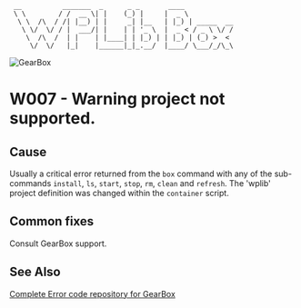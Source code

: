```
 __          _______  _      _ _       ____
 \ \        / /  __ \| |    (_) |     |  _ \
  \ \  /\  / /| |__) | |     _| |__   | |_) | _____  __
   \ \/  \/ / |  ___/| |    | | '_ \  |  _ < / _ \ \/ /
    \  /\  /  | |    | |____| | |_) | | |_) | (_) >  <
     \/  \/   |_|    |______|_|_.__/  |____/ \___/_/\_\
```

![GearBox](https://github.com/wplib/box-scripts/blob/master/GearBox-100x.png)

# W007 - Warning project not supported.

## Cause
Usually a critical error returned from the `box` command with any of the sub-commands `install`, `ls`, `start`, `stop`, `rm`, `clean` and `refresh`.
The 'wplib' project definition was changed within the `container` script.

## Common fixes
Consult GearBox support.

### 


## See Also
[Complete Error code repository for GearBox](https://github.com/wplib/box-scripts/tree/master/docs/errors)

